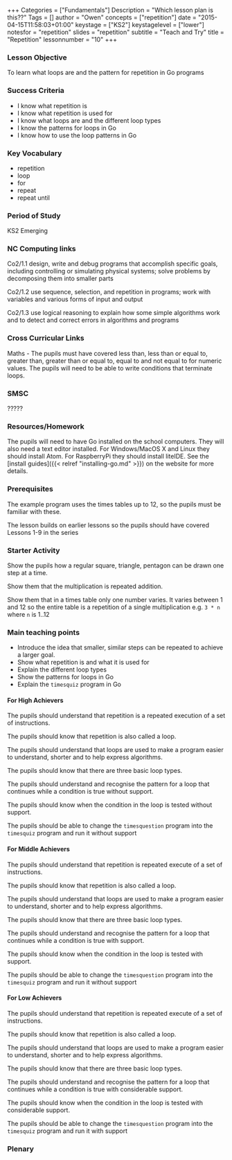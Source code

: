 +++
Categories = ["Fundamentals"]
Description = "Which lesson plan is this??"
Tags = []
author = "Owen"
concepts = ["repetition"]
date = "2015-04-15T11:58:03+01:00"
keystage = ["KS2"]
keystagelevel = ["lower"]
notesfor = "repetition"
slides = "repetition"
subtitle = "Teach and Try"
title = "Repetition"
lessonnumber = "10"
+++
### Lesson Objective

To learn what loops are and the pattern for repetition in Go programs
<!--more-->
### Success Criteria

* I know what repetition is
* I know what repetition is used for
* I know what loops are and the different loop types
* I know the patterns for loops in Go
* I know how to use the loop patterns in Go

### Key Vocabulary

* repetition
* loop
* for
* repeat
* repeat until

### Period of Study

KS2 Emerging

### NC Computing links

Co2/1.1    design, write and debug programs that accomplish specific goals,
including controlling or simulating physical systems; solve problems by
decomposing them into smaller parts

Co2/1.2    use sequence, selection, and repetition in programs; work with
variables and various forms of input and output

Co2/1.3    use logical reasoning to explain how some simple algorithms work and
to detect and correct errors in algorithms and programs

### Cross Curricular Links

Maths - The pupils must have covered less than, less than or equal to,
greater than, greater than or equal to, equal to and not equal to for
numeric values. The pupils will need to be able to write conditions
that terminate loops.

### SMSC

?????

### Resources/Homework

The pupils will need to have Go installed on the school computers. They will
also need a text editor installed. For Windows/MacOS X and Linux they should
install Atom. For RaspberryPi they should install liteIDE. See the
[install guides]({{< relref "installing-go.md" >}}) on the website for more
details.


### Prerequisites

The example program uses the times tables up to 12, so the pupils
must be familiar with these.

The lesson builds on earlier lessons so the pupils should have
covered Lessons 1-9 in the series

### Starter Activity
Show the pupils how a regular square, triangle, pentagon can be
drawn one step at a time.

Show them that the multiplication is repeated addition.

Show them that in a times table only one number varies. It varies
between 1 and 12 so the entire table is a repetition of a single
multiplication e.g. `3 * n` where `n` is 1..12

### Main teaching points

* Introduce the idea that smaller, similar steps can be repeated to
achieve a larger goal.
* Show what repetition is and what it is used for
* Explain the different loop types
* Show the patterns for loops in Go
* Explain the `timesquiz` program in Go

#### For High Achievers
The pupils should understand that repetition is a repeated execution of a set
of instructions.

The pupils should know that repetition is also called a loop.

The pupils should understand that loops are used to make a program
easier to understand, shorter and to help express algorithms.

The pupils should know that there are three basic loop types.

The pupils should understand and recognise the pattern for a loop that continues
while a condition is true without support.

The pupils should know when the condition in the loop is tested without support.

The pupils should be able to change the `timesquestion` program into the
`timesquiz` program and run it without support


#### For Middle Achievers
The pupils should understand that repetition is repeated execute of a set
of instructions.

The pupils should know that repetition is also called a loop.

The pupils should understand that loops are used to make a program
easier to understand, shorter and to help express algorithms.

The pupils should know that there are three basic loop types.

The pupils should understand and recognise the pattern for a loop that continues
while a condition is true with support.

The pupils should know when the condition in the loop is tested with support.

The pupils should be able to change the `timesquestion` program into the
`timesquiz` program and run it without support

#### For Low Achievers
The pupils should understand that repetition is repeated execute of a set
of instructions.

The pupils should know that repetition is also called a loop.

The pupils should understand that loops are used to make a program
easier to understand, shorter and to help express algorithms.

The pupils should know that there are three basic loop types.

The pupils should understand and recognise the pattern for a loop that continues
while a condition is true with considerable support.

The pupils should know when the condition in the loop is tested with considerable
support.

The pupils should be able to change the `timesquestion` program into the
`timesquiz` program and run it with support

### Plenary

